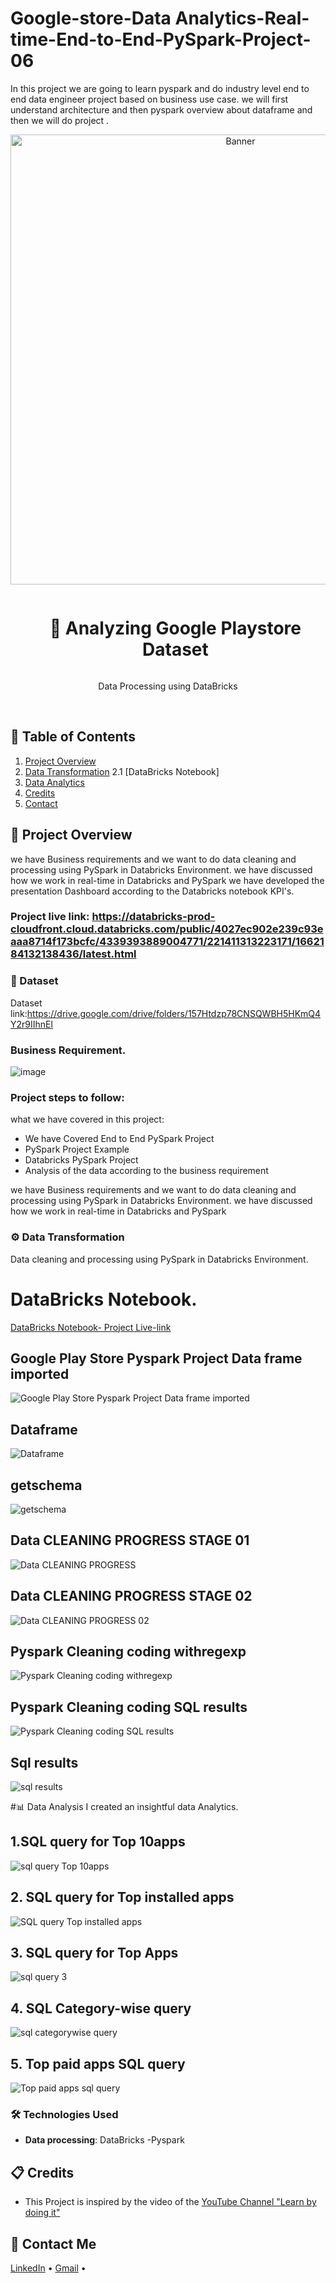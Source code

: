 # Google-store-Data Analytics-Real-time-End-to-End-PySpark-Project-06
In this project we are going to learn pyspark and do industry level end to end  data engineer project based on business use case. we will first understand architecture and then pyspark overview about dataframe and then we will do project .
<div align="center">
  <a href="#">
    <img src="https://github.com/zBalachandar/Google-store-Real-time-End-to-End-PySpark-Project-06/blob/8c1a16c078aff75876dd57563643417e943fe1da/Assets/Banner.png" alt="Banner" width="720">
  </a>

  <div id="user-content-toc">
    <ul>
      <summary><h1 style="display: inline-block;">🔧 Analyzing Google Playstore Dataset </h1></summary>
    </ul>
  </div>
  
  <p>Data Processing using DataBricks</p>
</div>
<br>

## 📝 Table of Contents
1. [Project Overview](#introduction)
2. [Data Transformation](#data-transformation)
   2.1 [DataBricks Notebook]
3. [Data Analytics](#data-reporting)
4. [Credits](#credits)
5. [Contact](#contact)

<a name="introduction"></a>
## 🔬 Project Overview

we have Business requirements and we want to do data cleaning and processing using PySpark in Databricks Environment.
we have discussed how we work in real-time in Databricks and PySpark 
we have developed the presentation Dashboard according to the Databricks notebook KPI's. 

### Project live link: https://databricks-prod-cloudfront.cloud.databricks.com/public/4027ec902e239c93eaaa8714f173bcfc/4339393889004771/221411313223171/1662184132138436/latest.html


### 💾 Dataset
Dataset link:https://drive.google.com/drive/folders/157Htdzp78CNSQWBH5HKmQ4Y2r9IIhnEl

### Business Requirement.
![image](https://github.com/zBalachandar/Google-store-Real-time-End-to-End-PySpark-Project-06/blob/6c94adb32e09566be3fadb92408f28ff054ccb71/Assets/Business%20Req.jpg)

### Project steps to follow: 
what we have covered in this project:

- We have Covered End to End PySpark Project 
- PySpark Project Example
- Databricks PySpark Project
- Analysis of the data according to the business requirement

we have Business requirements and we want to do data cleaning and processing using PySpark in Databricks Environment.
we have discussed how we work in real-time in Databricks and PySpark 


<a name="data-transformation"></a>
### ⚙️ Data Transformation
 Data cleaning and processing using PySpark in Databricks Environment.
# DataBricks Notebook.
[DataBricks Notebook- Project Live-link](https://databricks-prod-cloudfront.cloud.databricks.com/public/4027ec902e239c93eaaa8714f173bcfc/4339393889004771/221411313223171/1662184132138436/latest.html)

## Google Play Store Pyspark Project Data frame imported
![Google Play Store Pyspark Project Data frame imported](https://github.com/zBalachandar/Google-store-Real-time-End-to-End-PySpark-Project-06/blob/6c94adb32e09566be3fadb92408f28ff054ccb71/Assets/Google%20playstore%20Pyspark%20Project%20DE0.png)

## Dataframe
![Dataframe](https://github.com/zBalachandar/Google-store-Real-time-End-to-End-PySpark-Project-06/blob/6c94adb32e09566be3fadb92408f28ff054ccb71/Assets/Dataframe01.png)

## getschema
![getschema](https://github.com/zBalachandar/Google-store-Real-time-End-to-End-PySpark-Project-06/blob/6c94adb32e09566be3fadb92408f28ff054ccb71/Assets/get%20Schema%20De.png)

## Data CLEANING PROGRESS STAGE 01
![Data CLEANING PROGRESS](https://github.com/zBalachandar/Google-store-Real-time-End-to-End-PySpark-Project-06/blob/6c94adb32e09566be3fadb92408f28ff054ccb71/Assets/Data%20CLEANING%20PROGRESS.png)

## Data CLEANING PROGRESS STAGE 02
![Data CLEANING PROGRESS 02](https://github.com/zBalachandar/Google-store-Real-time-End-to-End-PySpark-Project-06/blob/6c94adb32e09566be3fadb92408f28ff054ccb71/Assets/Data%20CLEANING%20PROGRESS%2002.png)

## Pyspark Cleaning coding withregexp
![Pyspark Cleaning coding withregexp](https://github.com/zBalachandar/Google-store-Real-time-End-to-End-PySpark-Project-06/blob/6c94adb32e09566be3fadb92408f28ff054ccb71/Assets/Pyspark%20Cleaning%20coding%20withregexp.png)

## Pyspark Cleaning coding SQL results
![Pyspark Cleaning coding SQL results](https://github.com/zBalachandar/Google-store-Real-time-End-to-End-PySpark-Project-06/blob/6c94adb32e09566be3fadb92408f28ff054ccb71/Assets/Pyspark%20Cleaning%20coding%20sql%20results.png)

## Sql results
![sql results](https://github.com/zBalachandar/Google-store-Real-time-End-to-End-PySpark-Project-06/blob/6c94adb32e09566be3fadb92408f28ff054ccb71/Assets/sql%20results.png)

<a name="data-reporting"></a>
#📊 Data Analysis
I created an insightful data Analytics.

## 1.SQL query for Top 10apps
![sql query Top 10apps](https://github.com/zBalachandar/Google-store-Real-time-End-to-End-PySpark-Project-06/blob/6c94adb32e09566be3fadb92408f28ff054ccb71/Assets/sql%20query%20Top%2010apps.png)

## 2. SQL query for Top installed apps
![SQL query Top installed apps](https://github.com/zBalachandar/Google-store-Real-time-End-to-End-PySpark-Project-06/blob/6c94adb32e09566be3fadb92408f28ff054ccb71/Assets/sql%20query%20Top%20installed%20apps.png)

## 3. SQL query for Top Apps
![sql query 3 ](https://github.com/zBalachandar/Google-store-Real-time-End-to-End-PySpark-Project-06/blob/6c94adb32e09566be3fadb92408f28ff054ccb71/Assets/sql%20query%203%20.png)

## 4. SQL Category-wise query
![sql categorywise query](https://github.com/zBalachandar/Google-store-Real-time-End-to-End-PySpark-Project-06/blob/6c94adb32e09566be3fadb92408f28ff054ccb71/Assets/sql%20categorywise%20query.png)

## 5. Top paid apps SQL query
![Top paid apps sql query](https://github.com/zBalachandar/Google-store-Real-time-End-to-End-PySpark-Project-06/blob/6c94adb32e09566be3fadb92408f28ff054ccb71/Assets/Top%20paid%20apps%20sql%20query.png)


### 🛠️ Technologies Used

- **Data processing**: DataBricks -Pyspark

<a name="credits"></a>
## 📋 Credits

- This Project is inspired by the video of the [YouTube Channel "Learn by doing it"](https://www.youtube.com/watch?v=pMqnvXgPKlI&list=PLOlK8ytA0MghGmAAT8W2u7VYmICdzeU5t&index=1&t=96s)  

<a name="contact"></a>
## 📨 Contact Me

[LinkedIn](https://www.linkedin.com/in/balachandars2022/) •
[Gmail](balachandar2014elu@gmail.com)  •
